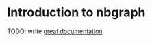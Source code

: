 # Introduction to nbgraph

TODO: write [great documentation](http://jacobian.org/writing/great-documentation/what-to-write/)
